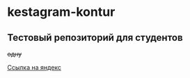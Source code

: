 # kestagram-kontur
## Тестовый репозиторий для студентов
~~одну~~


[Ссылка на яндекс](http://yandex.com/ "Необязательный заголовок ссылки")

